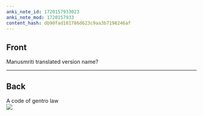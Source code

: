 ```yaml
---
anki_note_id: 1720157933023
anki_note_mod: 1720157933
content_hash: db90fad181786d623c9aa3b7198246af
---
```


## Front

Manusmriti translated version name?

<hr/>

## Back

A code of gentro law  
![](IMG_20240705_110816.jpg)